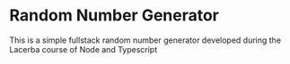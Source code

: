 # Random Number Generator

This is a simple fullstack random number generator developed during the 
Lacerba course of Node and Typescript